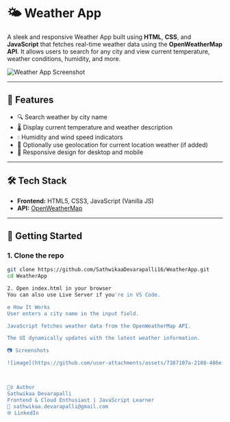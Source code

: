 # 🌤️ Weather App

A sleek and responsive Weather App built using **HTML**, **CSS**, and **JavaScript** that fetches real-time weather data using the **OpenWeatherMap API**. It allows users to search for any city and view current temperature, weather conditions, humidity, and more.

![Weather App Screenshot](screenshot.png) <!-- optional: add your screenshot -->

---

## 🌟 Features

- 🔍 Search weather by city name
- 🌡️ Display current temperature and weather description
- 💧 Humidity and wind speed indicators
- 📍 Optionally use geolocation for current location weather (if added)
- 📱 Responsive design for desktop and mobile

---

## 🛠️ Tech Stack

- **Frontend:** HTML5, CSS3, JavaScript (Vanilla JS)
- **API:** [OpenWeatherMap](https://openweathermap.org/api)

---

## 🚀 Getting Started

### 1. Clone the repo

```bash
git clone https://github.com/SathwikaaDevarapalli16/WeatherApp.git
cd WeatherApp

2. Open index.html in your browser
You can also use Live Server if you're in VS Code.

⚙️ How It Works
User enters a city name in the input field.

JavaScript fetches weather data from the OpenWeatherMap API.

The UI dynamically updates with the latest weather information.

📷 Screenshots

![image](https://github.com/user-attachments/assets/7387107a-2108-486e-97b5-fe84776662d4)



🙋‍♀️ Author
Sathwikaa Devarapalli
Frontend & Cloud Enthusiast | JavaScript Learner
📧 sathwikaa.devarapalli@gmail.com
🌐 LinkedIn
